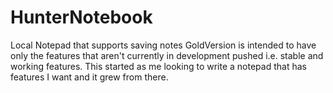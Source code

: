# HunterNotebook
Local Notepad that supports saving notes
GoldVersion is intended to have only the features that aren't currently in development pushed i.e. stable and working features.
This started as me looking to write a notepad that has features I want and it grew from there. 

